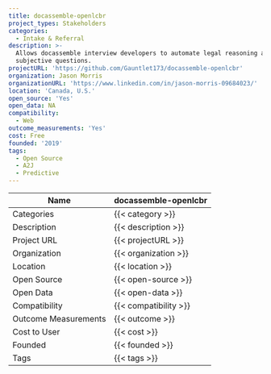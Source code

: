 ```yaml
---
title: docassemble-openlcbr
project_types: Stakeholders
categories:
  - Intake & Referral
description: >-
  Allows docassemble interview developers to automate legal reasoning about
  subjective questions.
projectURL: 'https://github.com/Gauntlet173/docassemble-openlcbr'
organization: Jason Morris
organizationURL: 'https://www.linkedin.com/in/jason-morris-09684023/'
location: 'Canada, U.S.'
open_source: 'Yes'
open_data: NA
compatibility:
  - Web
outcome_measurements: 'Yes'
cost: Free
founded: '2019'
tags:
  - Open Source
  - A2J
  - Predictive
---
```

Name                    |  docassemble-openlcbr
------------------------|----
Categories              | {{< category >}} 
Description             | {{< description >}} 
Project URL             | {{< projectURL >}} 
Organization            | {{< organization >}} 
Location                | {{< location >}} 
Open Source             | {{< open-source >}} 
Open Data               | {{< open-data >}} 
Compatibility           | {{< compatibility >}} 
Outcome Measurements    | {{< outcome >}} 
Cost to User            | {{< cost >}} 
Founded                 | {{< founded >}} 
Tags                    | {{< tags >}} 
